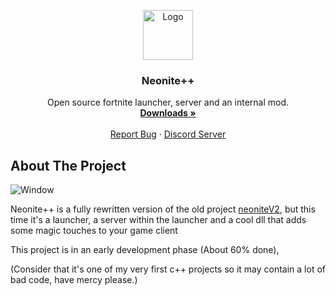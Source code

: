 <p align="center">
  <a href="https://github.com/NeoniteDev/NeonitePP/">
    <img src="https://media.discordapp.net/attachments/703974059121049720/792776049741267014/NeoniteLogo.png" alt="Logo" width="80" height="80">
  </a>

  <h3 align="center">Neonite++</h3>

  <p align="center">
   Open source fortnite launcher, server and an internal mod.
    <br>
    <a href="https://github.com/NeoniteDev/NeonitePP/releases"><strong>Downloads »</strong></a>
    <br>
    <br>
    <a href="https://github.com/NeoniteDev/NeonitePP/issues">Report Bug</a>
    ·
    <a href="https://neonite.dev">Discord Server</a>
  </p>
</p>

## About The Project
   <img src="https://media.discordapp.net/attachments/773742575831744512/797146477264109688/unknown.png" alt="Window" align="center">
   
Neonite++ is a fully rewritten version of the old project [neoniteV2](https://github.com/NeoniteDev/neonitev2), but this time it's a launcher, a server within the launcher and a cool dll that adds some magic touches to your game client


This project is in an early development phase (About 60% done),

(Consider that it's one of my very first c++ projects so it may contain a lot of bad code, have mercy please.)

